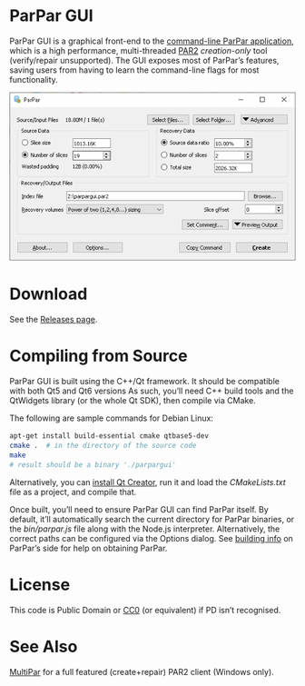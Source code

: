 ParPar GUI
======

ParPar GUI is a graphical front-end to the [command-line ParPar application](https://github.com/animetosho/ParPar), which is a high performance, multi-threaded [PAR2](https://en.wikipedia.org/wiki/Parchive) *creation-only* tool (verify/repair unsupported). The GUI exposes most of ParPar’s features, saving users from having to learn the command-line flags for most functionality.

![Screenshot](doc/screenshot.png)

# Download

See the [Releases page](https://github.com/animetosho/ParParGUI/releases).

Compiling from Source
=======================

ParPar GUI is built using the C++/Qt framework. It should be compatible with both Qt5 and Qt6 versions
As such, you’ll need C++ build tools and the QtWidgets library (or the whole Qt SDK), then compile via CMake.

The following are sample commands for Debian Linux:

```bash
apt-get install build-essential cmake qtbase5-dev
cmake .  # in the directory of the source code
make
# result should be a binary './parpargui'
```

Alternatively, you can [install Qt Creator](https://www.qt.io/download-qt-installer), run it and load the *CMakeLists.txt* file as a project, and compile that.

Once built, you’ll need to ensure ParPar GUI can find ParPar itself. By default, it’ll automatically search the current directory for ParPar binaries, or the *bin/parpar.js* file along with the Node.js interpreter. Alternatively, the correct paths can be configured via the Options dialog.
See [building info](https://github.com/animetosho/ParPar#install-from-source) on ParPar’s side for help on obtaining ParPar.

License
=======

This code is Public Domain or [CC0](https://creativecommons.org/publicdomain/zero/1.0/legalcode) (or equivalent) if PD isn’t recognised.

See Also
========

[MultiPar](https://github.com/Yutaka-Sawada/MultiPar) for a full featured (create+repair) PAR2 client (Windows only).
